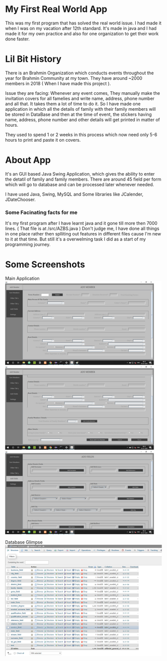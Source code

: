 # My First Real World App

This was my first program that has solved the real world issue. I had made it when I was on my vacation after 12th standard. It's made in java and I had made it for my own practice and also for one organization to get their work done faster.

# Lil Bit History
There is an Brahmin Organization which conducts events throughout the year for Brahmin Community at my town. They have around ~2000 members in 2018 ( When I have made this project ).

Issue they are facing: Whenever any event comes, They manually make the invitation covers for all famelies and write name, address, phone number and all that. It takes them a lot of time to do it. So I have made one application in which all the details of family with their family members will be stored in DataBase and then at the time of event, the stickers having name, address, phone number and other details will get printed in matter of hours. 

They used to spend 1 or 2 weeks in this process which now need only 5-6 hours to print and paste it on covers.

# About App
It's an GUI based Java Swing Application, which gives the ability to enter the detatil of family and family members. There are around 45 field per form which will go to database and can be processed later whenever needed.

I have used Java, Swing, MySQL and Some libraries like JCalender, JDateChooser.

### Some Facinating facts for me
It's my first program after I have learnt java and it gone till more then 7000 lines. ( That file is at /src/AZBS.java ) Don't judge me, I have done all things in one place rather then splliting out features in different files cause I'm new to it at that time. But still it's a overwelming task I did as a start of my programming journey.

# Some Screenshots
Main Application
![Add Form Section](https://raw.githubusercontent.com/shivamrawal19/Java/master/azbsr1.png)
![Add Form Section](https://raw.githubusercontent.com/shivamrawal19/Java/master/azbsr2.png)
![Add Field Values Section](https://raw.githubusercontent.com/shivamrawal19/Java/master/azbsr3.png)

Database Glimpse
![Database](https://raw.githubusercontent.com/shivamrawal19/Java/master/azbsr4.png)
